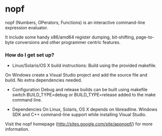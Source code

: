 # nopf #

nopf (Numbers, OPerators, Functions) is an interactive command-line expression evaluator.

It include some handy x86/amd64 register dumping, bit-shifting, page-to-byte conversions and other programmer centric features.

### How do I get set up? ###

* Linux/Solaris/OS X build instructions:
 Build using the provided makefile.
 
 On Windows create a Visual Studio project and add the source file and build. No extra dependencies needed.
 
* Configuration
 Debug and release builds can be built using makefile switch BUILD_TYPE=debug or BUILD_TYPE=release added to the make command line.
 
* Dependencies
 On Linux, Solaris, OS X depends on libreadline.
 Windows SDK and C++ command-line support while installing Visual Studio.
 
 Visit the nopf homepage (http://sites.google.com/site/appnopf/) for more information.
 